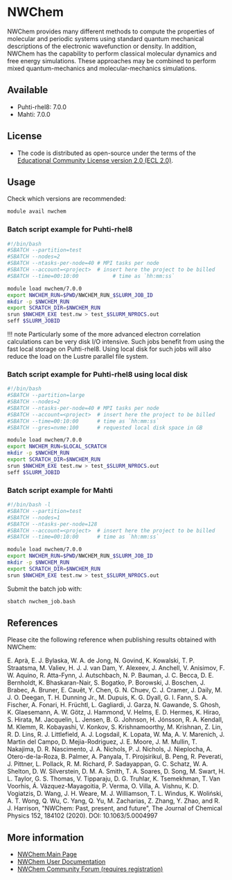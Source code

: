 # NWChem

NWChem provides many different methods to compute the properties of molecular and
periodic systems using standard quantum mechanical descriptions of the electronic
wavefunction or density. In addition, NWChem has the capability to perform classical
molecular dynamics and free energy simulations. These approaches may be combined to
perform mixed quantum-mechanics and molecular-mechanics simulations.

## Available

-   Puhti-rhel8: 7.0.0
-   Mahti: 7.0.0

## License

- The code is distributed as open-source under the terms of the [Educational Community
  License version 2.0 (ECL 2.0)](https://opensource.org/licenses/ecl2.php ).

## Usage

Check which versions are recommended:

```bash
module avail nwchem
```

### Batch script example for Puhti-rhel8

```bash
#!/bin/bash
#SBATCH --partition=test
#SBATCH --nodes=2
#SBATCH --ntasks-per-node=40 # MPI tasks per node
#SBATCH --account=<project>  # insert here the project to be billed 
#SBATCH --time=00:10:00           # time as `hh:mm:ss`

module load nwchem/7.0.0
export NWCHEM_RUN=$PWD/NWCHEM_RUN_$SLURM_JOB_ID
mkdir -p $NWCHEM_RUN
export SCRATCH_DIR=$NWCHEM_RUN
srun $NWCHEM_EXE test.nw > test_$SLURM_NPROCS.out
seff $SLURM_JOBID
```

!!! note
    Particularly some of the more advanced electron correlation calculations can
    be very disk I/O intensive. Such jobs benefit from using the fast local storage
    on Puhti-rhel8. Using local disk for such jobs will also reduce the load on the
    Lustre parallel file system.

### Batch script example for Puhti-rhel8 using local disk

```bash
#!/bin/bash
#SBATCH --partition=large
#SBATCH --nodes=2
#SBATCH --ntasks-per-node=40 # MPI tasks per node
#SBATCH --account=<project>  # insert here the project to be billed
#SBATCH --time=00:10:00      # time as `hh:mm:ss`
#SBATCH --gres=nvme:100      # requested local disk space in GB 

module load nwchem/7.0.0
export NWCHEM_RUN=$LOCAL_SCRATCH
mkdir -p $NWCHEM_RUN
export SCRATCH_DIR=$NWCHEM_RUN
srun $NWCHEM_EXE test.nw > test_$SLURM_NPROCS.out
seff $SLURM_JOBID
```

### Batch script example for Mahti

```bash
#!/bin/bash -l
#SBATCH --partition=test
#SBATCH --nodes=1
#SBATCH --ntasks-per-node=128
#SBATCH --account=<project>  # insert here the project to be billed
#SBATCH --time=00:10:00      # time as `hh:mm:ss`

module load nwchem/7.0.0
export NWCHEM_RUN=$PWD/NWCHEM_RUN_$SLURM_JOB_ID
mkdir -p $NWCHEM_RUN
export SCRATCH_DIR=$NWCHEM_RUN
srun $NWCHEM_EXE test.nw > test_$SLURM_NPROCS.out
```

Submit the batch job with:

```bash
sbatch nwchem_job.bash
```

## References

Please cite the following reference when publishing results obtained with NWChem:

E. Aprà, E. J. Bylaska, W. A. de Jong, N. Govind, K. Kowalski, T. P. Straatsma, M. Valiev,
H. J. J. van Dam, Y. Alexeev, J. Anchell, V. Anisimov, F. W. Aquino, R. Atta-Fynn, J. Autschbach,
N. P. Bauman, J. C. Becca, D. E. Bernholdt, K. Bhaskaran-Nair, S. Bogatko, P. Borowski, J. Boschen,
J. Brabec, A. Bruner, E. Cauẽt, Y. Chen, G. N. Chuev, C. J. Cramer, J. Daily, M. J. O. Deegan,
T. H. Dunning Jr., M. Dupuis, K. G. Dyall, G. I. Fann, S. A. Fischer, A. Fonari, H. Früchtl,
L. Gagliardi, J. Garza, N. Gawande, S. Ghosh, K. Glaesemann, A. W. Götz, J. Hammond, V. Helms,
E. D. Hermes, K. Hirao, S. Hirata, M. Jacquelin, L. Jensen, B. G. Johnson, H. Jónsson,
R. A. Kendall, M. Klemm, R. Kobayashi, V. Konkov, S. Krishnamoorthy, M. Krishnan, Z. Lin,
R. D. Lins, R. J. Littlefield, A. J. Logsdail, K. Lopata, W. Ma, A. V. Marenich,
J. Martin del Campo, D. Mejia-Rodriguez, J. E. Moore, J. M. Mullin, T. Nakajima, D. R. Nascimento,
J. A. Nichols, P. J. Nichols, J. Nieplocha, A. Otero-de-la-Roza, B. Palmer, A. Panyala,
T. Pirojsirikul, B. Peng, R. Peverati, J. Pittner, L. Pollack, R. M. Richard, P. Sadayappan,
G. C. Schatz, W. A. Shelton, D. W. Silverstein, D. M. A. Smith, T. A. Soares, D. Song,
M. Swart, H. L. Taylor, G. S. Thomas, V. Tipparaju, D. G. Truhlar, K. Tsemekhman, T. Van Voorhis,
Á. Vázquez-Mayagoitia, P. Verma, O. Villa, A. Vishnu, K. D. Vogiatzis, D. Wang, J. H. Weare,
M. J. Williamson, T. L. Windus, K. Woliński, A. T. Wong, Q. Wu, C. Yang, Q. Yu, M. Zacharias,
Z. Zhang, Y. Zhao, and R. J. Harrison, "NWChem: Past, present, and future",
The Journal of Chemical Physics 152, 184102 (2020). DOI: 10.1063/5.0004997

## More information

-   [NWChem:Main Page](https://nwchemgit.github.io/)
-   [NWChem User Documentation](https://nwchemgit.github.io/Home.html)
-   [NWChem Community Forum (requires registration)](https://nwchemgit.github.io/Forum.html)
